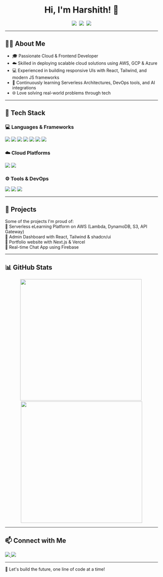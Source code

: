 <h1 align="center">Hi, I'm Harshith! 👋</h1>

<p align="center">
  <img src="https://img.shields.io/badge/Cloud_Developer-AWS,_GCP,_Azure-blue?style=flat-square&logo=cloud" />&nbsp;
  <img src="https://img.shields.io/badge/Frontend-React,_Next.js,_HTML,_CSS,_JS-green?style=flat-square" />&nbsp;
  <img src="https://img.shields.io/badge/Currently_Learning-Serverless,_DevOps,_AI-yellow?style=flat-square" />
</p>

---

## 🧑‍💻 About Me  
- 🎓 Passionate Cloud & Frontend Developer  
- ☁️ Skilled in deploying scalable cloud solutions using AWS, GCP & Azure  
- 💻 Experienced in building responsive UIs with React, Tailwind, and modern JS frameworks  
- 🚀 Continuously learning Serverless Architectures, DevOps tools, and AI integrations  
- 🌐 Love solving real-world problems through tech

---

## 🔧 Tech Stack  

### 💻 Languages & Frameworks  
<p align="left">
  <img src="https://img.shields.io/badge/JavaScript-F7DF1E?style=flat-square&logo=javascript&logoColor=black" />
  <img src="https://img.shields.io/badge/TypeScript-3178C6?style=flat-square&logo=typescript&logoColor=white" />
  <img src="https://img.shields.io/badge/HTML5-E34F26?style=flat-square&logo=html5&logoColor=white" />
  <img src="https://img.shields.io/badge/CSS3-1572B6?style=flat-square&logo=css3" />
  <img src="https://img.shields.io/badge/React-20232A?style=flat-square&logo=react&logoColor=61DAFB" />
  <img src="https://img.shields.io/badge/Next.js-000000?style=flat-square&logo=nextdotjs&logoColor=white" />
  <img src="https://img.shields.io/badge/TailwindCSS-38B2AC?style=flat-square&logo=tailwind-css&logoColor=white" />
</p>

### ☁️ Cloud Platforms  
<p align="left">
  <img src="https://img.shields.io/badge/AWS-232F3E?style=flat-square&logo=amazonaws&logoColor=white" />
  <img src="https://img.shields.io/badge/GCP-4285F4?style=flat-square&logo=googlecloud&logoColor=white" />
</p>

### ⚙️ Tools & DevOps  
<p align="left">
  <img src="https://img.shields.io/badge/Docker-2496ED?style=flat-square&logo=docker&logoColor=white" />
  <img src="https://img.shields.io/badge/Git-F05032?style=flat-square&logo=git&logoColor=white" />
  <img src="https://img.shields.io/badge/GitHub-181717?style=flat-square&logo=github&logoColor=white" />
</p>

---

## 🚀 Projects  
Some of the projects I'm proud of:  
📌 Serverless eLearning Platform on AWS (Lambda, DynamoDB, S3, API Gateway)  
📌 Admin Dashboard with React, Tailwind & shadcn/ui  
📌 Portfolio website with Next.js & Vercel  
📌 Real-time Chat App using Firebase  

---

## 📊 GitHub Stats  
<p align="center">
  <img src="https://github-readme-stats.vercel.app/api?username=harshit&show_icons=true&theme=radical" width="400" />&nbsp;
  <img src="https://github-readme-streak-stats.herokuapp.com/?user=harshit&theme=dark" width="400" />
</p>

---

## 📫 Connect with Me  
<p align="left">
  <a href="https://www.linkedin.com/in/harshit/" target="_blank">
    <img src="https://img.shields.io/badge/LinkedIn-Harshit-blue?style=flat-square&logo=linkedin" />
  </a>
  <a href="https://github.com/harshit" target="_blank">
    <img src="https://img.shields.io/badge/GitHub-Harshit-lightgrey?style=flat-square&logo=github" />
  </a>
</p>

---

🌟 Let's build the future, one line of code at a time!
